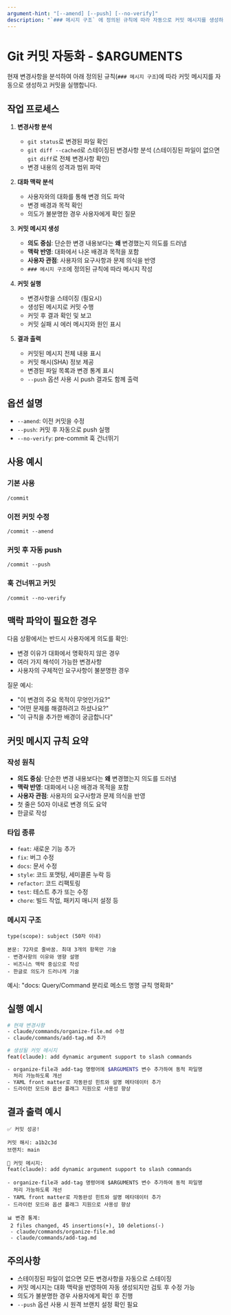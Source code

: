 ```yaml
---
argument-hint: "[--amend] [--push] [--no-verify]"
description: "`### 메시지 구조` 에 정의된 규칙에 따라 자동으로 커밋 메시지를 생성하고 커밋 실행"
---
```


# Git 커밋 자동화 - $ARGUMENTS

현재 변경사항을 분석하여 아래 정의된 규칙(`### 메시지 구조`)에 따라
커밋 메시지를 자동으로 생성하고 커밋을 실행합니다.

## 작업 프로세스

1. **변경사항 분석**

   - `git status`로 변경된 파일 확인
   - `git diff --cached`로 스테이징된 변경사항 분석 (스테이징된 파일이 없으면 `git diff`로 전체 변경사항 확인)
   - 변경 내용의 성격과 범위 파악

2. **대화 맥락 분석**

   - 사용자와의 대화를 통해 변경 의도 파악
   - 변경 배경과 목적 확인
   - 의도가 불분명한 경우 사용자에게 확인 질문

3. **커밋 메시지 생성**

   - **의도 중심**: 단순한 변경 내용보다는 **왜** 변경했는지 의도를 드러냄
   - **맥락 반영**: 대화에서 나온 배경과 목적을 포함
   - **사용자 관점**: 사용자의 요구사항과 문제 의식을 반영
   - `### 메시지 구조`에 정의된 규칙에 따라 메시지 작성

4. **커밋 실행**

   - 변경사항을 스테이징 (필요시)
   - 생성된 메시지로 커밋 수행
   - 커밋 후 결과 확인 및 보고
   - 커밋 실패 시 에러 메시지와 원인 표시

5. **결과 출력**
   - 커밋된 메시지 전체 내용 표시
   - 커밋 해시(SHA) 정보 제공
   - 변경된 파일 목록과 변경 통계 표시
   - `--push` 옵션 사용 시 push 결과도 함께 출력

## 옵션 설명

- `--amend`: 이전 커밋을 수정
- `--push`: 커밋 후 자동으로 push 실행
- `--no-verify`: pre-commit 훅 건너뛰기

## 사용 예시

### 기본 사용

```
/commit
```

### 이전 커밋 수정

```
/commit --amend
```

### 커밋 후 자동 push

```
/commit --push
```

### 훅 건너뛰고 커밋

```
/commit --no-verify
```

## 맥락 파악이 필요한 경우

다음 상황에서는 반드시 사용자에게 의도를 확인:
- 변경 이유가 대화에서 명확하지 않은 경우
- 여러 가지 해석이 가능한 변경사항
- 사용자의 구체적인 요구사항이 불분명한 경우

질문 예시:
- "이 변경의 주요 목적이 무엇인가요?"
- "어떤 문제를 해결하려고 하셨나요?"
- "이 규칙을 추가한 배경이 궁금합니다"

## 커밋 메시지 규칙 요약

### 작성 원칙

- **의도 중심**: 단순한 변경 내용보다는 **왜** 변경했는지 의도를 드러냄
- **맥락 반영**: 대화에서 나온 배경과 목적을 포함
- **사용자 관점**: 사용자의 요구사항과 문제 의식을 반영
- 첫 줄은 50자 이내로 변경 의도 요약
- 한글로 작성

### 타입 종류

- `feat`: 새로운 기능 추가
- `fix`: 버그 수정
- `docs`: 문서 수정
- `style`: 코드 포맷팅, 세미콜론 누락 등
- `refactor`: 코드 리팩토링
- `test`: 테스트 추가 또는 수정
- `chore`: 빌드 작업, 패키지 매니저 설정 등

### 메시지 구조

```
type(scope): subject (50자 이내)

본문: 72자로 줄바꿈. 최대 3개의 항목만 기술
- 변경사항의 이유와 영향 설명
- 비즈니스 맥락 중심으로 작성
- 한글로 의도가 드러나게 기술
```

예시: "docs: Query/Command 분리로 메소드 명명 규칙 명확화"

## 실행 예시

```bash
# 현재 변경사항
- claude/commands/organize-file.md 수정
- claude/commands/add-tag.md 추가

# 생성될 커밋 메시지
feat(claude): add dynamic argument support to slash commands

- organize-file과 add-tag 명령어에 $ARGUMENTS 변수 추가하여 동적 파일명
  처리 가능하도록 개선
- YAML front matter로 자동완성 힌트와 설명 메타데이터 추가
- 드라이런 모드와 옵션 플래그 지원으로 사용성 향상
```

## 결과 출력 예시

```
✅ 커밋 성공!

커밋 해시: a1b2c3d
브랜치: main

📝 커밋 메시지:
feat(claude): add dynamic argument support to slash commands

- organize-file과 add-tag 명령어에 $ARGUMENTS 변수 추가하여 동적 파일명
  처리 가능하도록 개선
- YAML front matter로 자동완성 힌트와 설명 메타데이터 추가
- 드라이런 모드와 옵션 플래그 지원으로 사용성 향상

📊 변경 통계:
 2 files changed, 45 insertions(+), 10 deletions(-)
 - claude/commands/organize-file.md
 - claude/commands/add-tag.md
```

## 주의사항

- 스테이징된 파일이 없으면 모든 변경사항을 자동으로 스테이징
- 커밋 메시지는 대화 맥락을 반영하여 자동 생성되지만 검토 후 수정 가능
- 의도가 불분명한 경우 사용자에게 확인 후 진행
- `--push` 옵션 사용 시 원격 브랜치 설정 확인 필요
